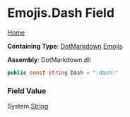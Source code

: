 # Emojis\.Dash Field

[Home](../../../README.md)

**Containing Type**: [DotMarkdown](../../README.md)\.[Emojis](../README.md)

**Assembly**: DotMarkdown\.dll

```csharp
public const string Dash = ":dash:"
```

### Field Value

System\.[String](https://docs.microsoft.com/en-us/dotnet/api/system.string)
